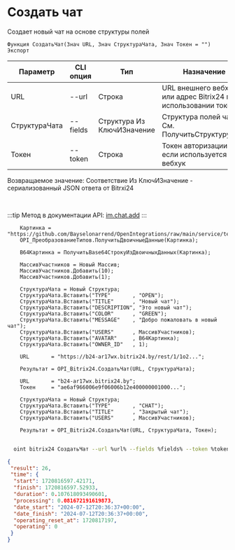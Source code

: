 ﻿---
sidebar_position: 1
---

# Создать чат
 Создает новый чат на основе структуры полей



`Функция СоздатьЧат(Знач URL, Знач СтруктураЧата, Знач Токен = "") Экспорт`

  | Параметр | CLI опция | Тип | Назначение |
  |-|-|-|-|
  | URL | --url | Строка | URL внешнего вебхука или адрес Bitrix24 при использовании токена |
  | СтруктураЧата | --fields | Структура Из КлючИЗначение | Структура полей чата. См. ПолучитьСтруктуруЧата |
  | Токен | --token | Строка | Токен авторизации, если используется не вебхук |

  
  Возвращаемое значение:   Соответствие Из КлючИЗначение - сериализованный JSON ответа от Bitrxi24

<br/>

:::tip
Метод в документации API: [im.chat.add](https://dev.1c-bitrix.ru/learning/course/?COURSE_ID=93&LESSON_ID=12093)
:::
<br/>


```bsl title="Пример кода"
    Картинка = "https://github.com/Bayselonarrend/OpenIntegrations/raw/main/service/test_data/picture.jpg";
    OPI_ПреобразованиеТипов.ПолучитьДвоичныеДанные(Картинка);

    B64Картинка = ПолучитьBase64СтрокуИзДвоичныхДанных(Картинка);

    МассивУчастников = Новый Массив;
    МассивУчастников.Добавить(10);
    МассивУчастников.Добавить(1);

    СтруктураЧата = Новый Структура;
    СтруктураЧата.Вставить("TYPE"       , "OPEN");
    СтруктураЧата.Вставить("TITLE"      , "Новый чат");
    СтруктураЧата.Вставить("DESCRIPTION", "Это новый чат");
    СтруктураЧата.Вставить("COLOR"      , "GREEN");
    СтруктураЧата.Вставить("MESSAGE"    , "Добро пожаловать в новый чат");
    СтруктураЧата.Вставить("USERS"      , МассивУчастников);
    СтруктураЧата.Вставить("AVATAR"     , B64Картинка);
    СтруктураЧата.Вставить("OWNER_ID"   , 1);

    URL       = "https://b24-ar17wx.bitrix24.by/rest/1/1o2...";

    Результат = OPI_Bitrix24.СоздатьЧат(URL, СтруктураЧата);

    URL       = "b24-ar17wx.bitrix24.by";
    Токен     = "ae6af966006e9f06006b12e400000001000...";

    СтруктураЧата = Новый Структура;
    СтруктураЧата.Вставить("TYPE"       , "CHAT");
    СтруктураЧата.Вставить("TITLE"      , "Закрытый чат");
    СтруктураЧата.Вставить("USERS"      , МассивУчастников);

    Результат = OPI_Bitrix24.СоздатьЧат(URL, СтруктураЧата, Токен);
```



```sh title="Пример команды CLI"
    
  oint bitrix24 СоздатьЧат --url %url% --fields %fields% --token %token%

```

```json title="Результат"
{
 "result": 26,
 "time": {
  "start": 1720816597.42171,
  "finish": 1720816597.52933,
  "duration": 0.107618093490601,
  "processing": 0.081672191619873,
  "date_start": "2024-07-12T20:36:37+00:00",
  "date_finish": "2024-07-12T20:36:37+00:00",
  "operating_reset_at": 1720817197,
  "operating": 0
 }
}
```
